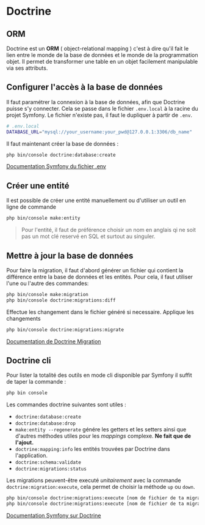 # Doctrine

## ORM

Doctrine est un **ORM** ( object-relational mapping ) c'est à dire qu'il fait le lien entre le monde de la base de données et le monde de la programmation objet. Il permet de transformer une table en un objet facilement manipulable via ses attributs.

## Configurer l'accès à la base de données

Il faut paramétrer la connexion à la base de données, afin que Doctrine puisse s'y connecter. Cela se passe dans le fichier `.env.local` à la racine du projet Symfony.
Le fichier n'existe pas, il faut le dupliquer à partir de `.env`.

```bash
# .env.local
DATABASE_URL="mysql://your_username:your_pwd@127.0.0.1:3306/db_name"
```

Il faut maintenant créer la base de données :

```bash
php bin/console doctrine:database:create
```

[Documentation Symfony du fichier .env](https://symfony.com/blog/new-in-symfony-4-2-define-env-vars-per-environment)

## Créer une entité

Il est possible de créer une entité manuellement ou d'utiliser un outil en ligne de commande

```bash
php bin/console make:entity
```

> Pour l'entité, il faut de préférence choisir un nom en anglais qi ne soit pas un mot clé reservé en SQL et surtout au singuler.

## Mettre à jour la base de données

Pour faire la migration, il faut d'abord générer un fichier qui contient la différence entre la base de données et les entités. Pour cela, il faut utiliser l'une ou l'autre des commandes:

```bash
php bin/console make:migration
php bin/console doctrine:migrations:diff
```

Effectue les changement dans le fichier généré si necessaire.
Applique les changements

```bash
php bin/console doctrine:migrations:migrate
```

[Documentation de Doctrine Migration](https://www.doctrine-project.org/projects/doctrine-migrations/en/1.7/reference/introduction.html#introduction)

## Doctrine cli

Pour lister la totalité des outils en mode cli disponible par Symfony il suffit de taper la commande :

```bash
php bin console
```

Les commandes doctrine suivantes sont utiles :

- `doctrine:database:create`
- `doctrine:database:drop`
- `make:entity --regenerate` génére les getters et les setters ainsi que d'autres méthodes utiles pour les *mappings* complexe. **Ne fait que de l'ajout.**
- `doctrine:mapping:info` les entités trouvées par Doctrine dans l'application.
- `doctrine:schema:validate`
- `doctrine:migrations:status`

Les migrations peuvent-être executé *unitairement* avec la commande `doctrine:migration:execute`, cela permet de choisir la méthode `up` ou `down`.

```bash
php bin/console doctrine:migrations:execute [nom de fichier de ta migration] --down
php bin/console doctrine:migrations:execute [nom de fichier de ta migration] --up
```

[Documentation Symfony sur Doctrine](https://symfony.com/doc/4.4/doctrine.html#migrations-adding-more-fields)
